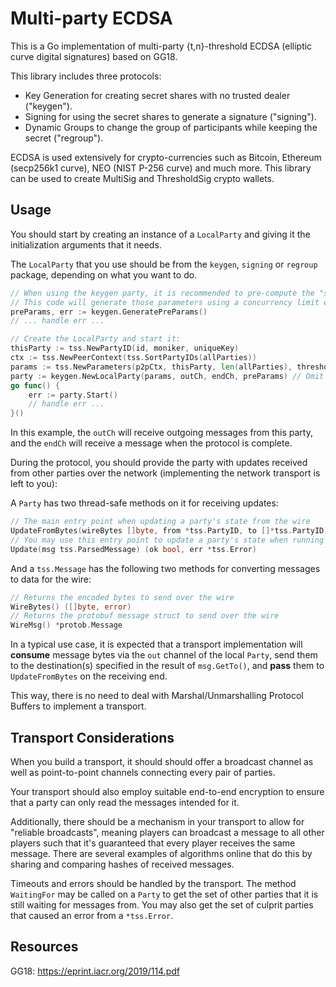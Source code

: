 Multi-party ECDSA
=====================================

This is a Go implementation of multi-party {t,n}-threshold ECDSA (elliptic curve digital signatures) based on GG18.

This library includes three protocols:

* Key Generation for creating secret shares with no trusted dealer ("keygen").
* Signing for using the secret shares to generate a signature ("signing").
* Dynamic Groups to change the group of participants while keeping the secret ("regroup").

ECDSA is used extensively for crypto-currencies such as Bitcoin, Ethereum (secp256k1 curve), NEO (NIST P-256 curve) and much more. 
This library can be used to create MultiSig and ThresholdSig crypto wallets.

Usage
------------------
You should start by creating an instance of a `LocalParty` and giving it the initialization arguments that it needs.

The `LocalParty` that you use should be from the `keygen`, `signing` or `regroup` package, depending on what you want to do.

```go
// When using the keygen party, it is recommended to pre-compute the "safe primes" and Paillier secret beforehand because this can take some time.
// This code will generate those parameters using a concurrency limit equal to the number of available CPU cores.
preParams, err := keygen.GeneratePreParams()
// ... handle err ...

// Create the LocalParty and start it:
thisParty := tss.NewPartyID(id, moniker, uniqueKey)
ctx := tss.NewPeerContext(tss.SortPartyIDs(allParties))
params := tss.NewParameters(p2pCtx, thisParty, len(allParties), threshold)
party := keygen.NewLocalParty(params, outCh, endCh, preParams) // Omit the last arg to compute the pre-params in round 1
go func() {
    err := party.Start()
    // handle err ...
}()
```

In this example, the `outCh` will receive outgoing messages from this party, and the `endCh` will receive a message when the protocol is complete.

During the protocol, you should provide the party with updates received from other parties over the network (implementing the network transport is left to you):

A `Party` has two thread-safe methods on it for receiving updates:
```go
// The main entry point when updating a party's state from the wire
UpdateFromBytes(wireBytes []byte, from *tss.PartyID, to []*tss.PartyID) (ok bool, err *tss.Error)
// You may use this entry point to update a party's state when running locally or in tests
Update(msg tss.ParsedMessage) (ok bool, err *tss.Error)
```

And a `tss.Message` has the following two methods for converting messages to data for the wire:
```go
// Returns the encoded bytes to send over the wire
WireBytes() ([]byte, error)
// Returns the protobuf message struct to send over the wire
WireMsg() *protob.Message
```

In a typical use case, it is expected that a transport implementation will **consume** message bytes via the `out` channel of the local `Party`, send them to the destination(s) specified in the result of `msg.GetTo()`, and **pass** them to `UpdateFromBytes` on the receiving end.

This way, there is no need to deal with Marshal/Unmarshalling Protocol Buffers to implement a transport.

Transport Considerations
-------------------

When you build a transport, it should should offer a broadcast channel as well as point-to-point channels connecting every pair of parties.

Your transport should also employ suitable end-to-end encryption to ensure that a party can only read the messages intended for it.

Additionally, there should be a mechanism in your transport to allow for "reliable broadcasts", meaning players can broadcast a message to all other players such that it's guaranteed that every player receives the same message. There are several examples of algorithms online that do this by sharing and comparing hashes of received messages.

Timeouts and errors should be handled by the transport. The method `WaitingFor` may be called on a `Party` to get the set of other parties that it is still waiting for messages from. You may also get the set of culprit parties that caused an error from a `*tss.Error`.

Resources
-------------------

GG18: https://eprint.iacr.org/2019/114.pdf


